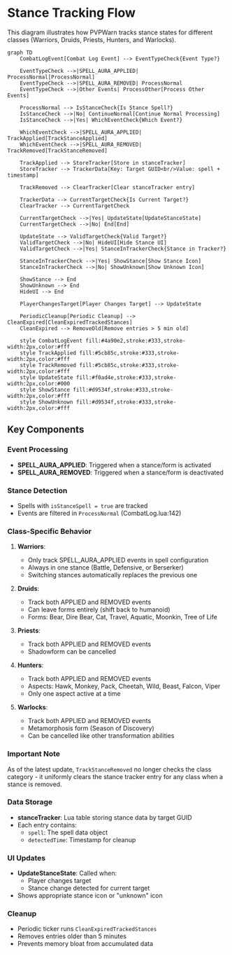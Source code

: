 # Stance Tracking Flow

This diagram illustrates how PVPWarn tracks stance states for different classes (Warriors, Druids, Priests, Hunters, and Warlocks).

```mermaid
graph TD
    CombatLogEvent[Combat Log Event] --> EventTypeCheck{Event Type?}

    EventTypeCheck -->|SPELL_AURA_APPLIED| ProcessNormal[ProcessNormal]
    EventTypeCheck -->|SPELL_AURA_REMOVED| ProcessNormal
    EventTypeCheck -->|Other Events| ProcessOther[Process Other Events]

    ProcessNormal --> IsStanceCheck{Is Stance Spell?}
    IsStanceCheck -->|No| ContinueNormal[Continue Normal Processing]
    IsStanceCheck -->|Yes| WhichEventCheck{Which Event?}

    WhichEventCheck -->|SPELL_AURA_APPLIED| TrackApplied[TrackStanceApplied]
    WhichEventCheck -->|SPELL_AURA_REMOVED| TrackRemoved[TrackStanceRemoved]

    TrackApplied --> StoreTracker[Store in stanceTracker]
    StoreTracker --> TrackerData[Key: Target GUID<br/>Value: spell + timestamp]

    TrackRemoved --> ClearTracker[Clear stanceTracker entry]

    TrackerData --> CurrentTargetCheck{Is Current Target?}
    ClearTracker --> CurrentTargetCheck

    CurrentTargetCheck -->|Yes| UpdateState[UpdateStanceState]
    CurrentTargetCheck -->|No| End[End]

    UpdateState --> ValidTargetCheck{Valid Target?}
    ValidTargetCheck -->|No| HideUI[Hide Stance UI]
    ValidTargetCheck -->|Yes| StanceInTrackerCheck{Stance in Tracker?}

    StanceInTrackerCheck -->|Yes| ShowStance[Show Stance Icon]
    StanceInTrackerCheck -->|No| ShowUnknown[Show Unknown Icon]

    ShowStance --> End
    ShowUnknown --> End
    HideUI --> End

    PlayerChangesTarget[Player Changes Target] --> UpdateState

    PeriodicCleanup[Periodic Cleanup] --> CleanExpired[CleanExpiredTrackedStances]
    CleanExpired --> RemoveOld[Remove entries > 5 min old]

    style CombatLogEvent fill:#4a90e2,stroke:#333,stroke-width:2px,color:#fff
    style TrackApplied fill:#5cb85c,stroke:#333,stroke-width:2px,color:#fff
    style TrackRemoved fill:#5cb85c,stroke:#333,stroke-width:2px,color:#fff
    style UpdateState fill:#f0ad4e,stroke:#333,stroke-width:2px,color:#000
    style ShowStance fill:#d9534f,stroke:#333,stroke-width:2px,color:#fff
    style ShowUnknown fill:#d9534f,stroke:#333,stroke-width:2px,color:#fff
```

## Key Components

### Event Processing

- **SPELL_AURA_APPLIED**: Triggered when a stance/form is activated
- **SPELL_AURA_REMOVED**: Triggered when a stance/form is deactivated

### Stance Detection

- Spells with `isStanceSpell = true` are tracked
- Events are filtered in `ProcessNormal` (CombatLog.lua:142)

### Class-Specific Behavior

1. **Warriors**:
   - Only track SPELL_AURA_APPLIED events in spell configuration
   - Always in one stance (Battle, Defensive, or Berserker)
   - Switching stances automatically replaces the previous one

2. **Druids**:
   - Track both APPLIED and REMOVED events
   - Can leave forms entirely (shift back to humanoid)
   - Forms: Bear, Dire Bear, Cat, Travel, Aquatic, Moonkin, Tree of Life

3. **Priests**:
   - Track both APPLIED and REMOVED events
   - Shadowform can be cancelled

4. **Hunters**:
   - Track both APPLIED and REMOVED events
   - Aspects: Hawk, Monkey, Pack, Cheetah, Wild, Beast, Falcon, Viper
   - Only one aspect active at a time

5. **Warlocks**:
   - Track both APPLIED and REMOVED events
   - Metamorphosis form (Season of Discovery)
   - Can be cancelled like other transformation abilities

### Important Note
As of the latest update, `TrackStanceRemoved` no longer checks the class category - it uniformly clears the stance tracker entry for any class when a stance is removed.

### Data Storage
- **stanceTracker**: Lua table storing stance data by target GUID
- Each entry contains:
  - `spell`: The spell data object
  - `detectedTime`: Timestamp for cleanup

### UI Updates
- **UpdateStanceState**: Called when:
  - Player changes target
  - Stance change detected for current target
- Shows appropriate stance icon or "unknown" icon

### Cleanup
- Periodic ticker runs `CleanExpiredTrackedStances`
- Removes entries older than 5 minutes
- Prevents memory bloat from accumulated data
